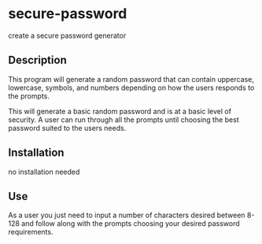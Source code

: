 # secure-password
create a secure password generator
## Description
This program will generate a random password that can contain uppercase, lowercase, symbols, and numbers depending on how the users responds to the prompts. 

This will generate a basic random password and is at a basic level of security. A user can run through all the prompts until choosing the best password suited to the users needs. 

## Installation
no installation needed

## Use
As a user you just need to input a number of characters desired between 8-128 and follow along with the prompts choosing your desired password requirements.